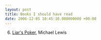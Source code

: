 ```yaml
---
layout: post
title: Books I should have read
date: 2006-12-05 10:45:10.000000000 +00:00
---
```

6. <a href="https://www.amazon.co.uk/Liars-Poker-Playing-Money-Markets/dp/0340767006/sr=8-1/qid=1165311738/ref=pd_ka_1/026-0747662-7951651?ie=UTF8&amp;s=books">Liar's Poker</a>, Michael Lewis
